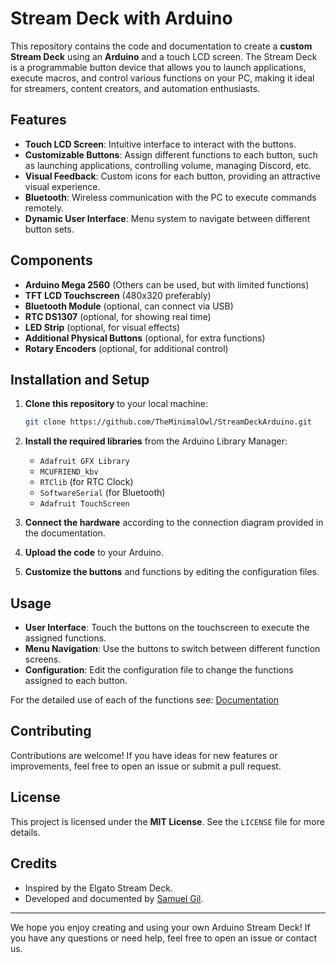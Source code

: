 # Stream Deck with Arduino

This repository contains the code and documentation to create a **custom Stream Deck** using an **Arduino** and a touch LCD screen. The Stream Deck is a programmable button device that allows you to launch applications, execute macros, and control various functions on your PC, making it ideal for streamers, content creators, and automation enthusiasts.

## Features

- **Touch LCD Screen**: Intuitive interface to interact with the buttons.
- **Customizable Buttons**: Assign different functions to each button, such as launching applications, controlling volume, managing Discord, etc.
- **Visual Feedback**: Custom icons for each button, providing an attractive visual experience.
- **Bluetooth**: Wireless communication with the PC to execute commands remotely.
- **Dynamic User Interface**: Menu system to navigate between different button sets.

## Components

- **Arduino Mega 2560** (Others can be used, but with limited functions)
- **TFT LCD Touchscreen** (480x320 preferably)
- **Bluetooth Module** (optional, can connect via USB)
- **RTC DS1307** (optional, for showing real time)
- **LED Strip** (optional, for visual effects)
- **Additional Physical Buttons** (optional, for extra functions)
- **Rotary Encoders** (optional, for additional control)

## Installation and Setup

1. **Clone this repository** to your local machine:
    ```bash
    git clone https://github.com/TheMinimalOwl/StreamDeckArduino.git
    ```

2. **Install the required libraries** from the Arduino Library Manager:
    - `Adafruit GFX Library`
    - `MCUFRIEND_kbv`
    - `RTClib` (for RTC Clock)
    - `SoftwareSerial` (for Bluetooth)
    - `Adafruit TouchScreen`

3. **Connect the hardware** according to the connection diagram provided in the documentation.

4. **Upload the code** to your Arduino.

5. **Customize the buttons** and functions by editing the configuration files.

## Usage

- **User Interface**: Touch the buttons on the touchscreen to execute the assigned functions.
- **Menu Navigation**: Use the buttons to switch between different function screens.
- **Configuration**: Edit the configuration file to change the functions assigned to each button.

For the detailed use of each of the functions see: [Documentation](https://github.com/)

## Contributing

Contributions are welcome! If you have ideas for new features or improvements, feel free to open an issue or submit a pull request.

## License

This project is licensed under the **MIT License**. See the `LICENSE` file for more details.

## Credits

- Inspired by the Elgato Stream Deck.
- Developed and documented by [Samuel Gil](https://github.com/TheMinimalOwl).

---

We hope you enjoy creating and using your own Arduino Stream Deck! If you have any questions or need help, feel free to open an issue or contact us.

